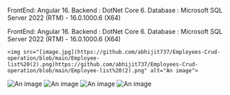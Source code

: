 FrontEnd: Angular 16.
Backend : DotNet Core 6.
Database :  Microsoft SQL Server 2022 (RTM) - 16.0.1000.6 (X64) 

<!DOCTYPE html>
<html>
<head>
    <meta charset="UTF-8">
    <title>Employee CRUD Operations</title>
</head>

<body>
    <p>FrontEnd: Angular 16.
Backend : DotNet Core 6.
Database :  Microsoft SQL Server 2022 (RTM) - 16.0.1000.6 (X64) </p>
 
    <img src="[image.jpg](https://github.com/abhijit737/Employees-Crud-operation/blob/main/Employee-list%20(2).png)https://github.com/abhijit737/Employees-Crud-operation/blob/main/Employee-list%20(2).png" alt="An image">
  
<img src="[image.jpg](https://github.com/abhijit737/Employees-Crud-operation/blob/main/Employee-add%20(2).png)https://github.com/abhijit737/Employees-Crud-operation/blob/main/Employee-add%20(2).png" alt="An image">
  <img src="[image.jpg](https://github.com/abhijit737/Employees-Crud-operation/blob/main/Employee-edit%20(2).png)" alt="An image">
    <img src="[image.jpg](https://github.com/abhijit737/Employees-Crud-operation/blob/main/Employee-delete%20(2).png)https://github.com/abhijit737/Employees-Crud-operation/blob/main/Employee-delete%20(2).png" alt="An image">
<img src="[image.jpg](https://github.com/abhijit737/Employees-Crud-operation/blob/main/Employee-Deleted%20(2).png)https://github.com/abhijit737/Employees-Crud-operation/blob/main/Employee-Deleted%20(2).png" alt="An image">
</body>
</html>
